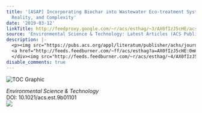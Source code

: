 ```yaml
---
title: '[ASAP] Incorporating Biochar into Wastewater Eco-treatment Systems: Popularity,
  Reality, and Complexity'
date: '2019-03-12'
linkTitle: http://feedproxy.google.com/~r/acs/esthag/~3/AX0fIzJ5cHE/acs.est.9b01101
source: 'Environmental Science & Technology: Latest Articles (ACS Publications)'
description: |-
  <p><img src="https://pubs.acs.org/appl/literatum/publisher/achs/journals/content/esthag/0/esthag.ahead-of-print/acs.est.9b01101/20190312/images/medium/es-2019-01101x_0003.gif" alt="TOC Graphic"/></p><div><cite>Environmental Science & Technology</cite></div><div>DOI: 10.1021/acs.est.9b01101</div><div class="feedflare">
  <a href="http://feeds.feedburner.com/~ff/acs/esthag?a=AX0fIzJ5cHE:0mH35A9Miro:yIl2AUoC8zA"><img src="http://feeds.feedburner.com/~ff/acs/esthag?d=yIl2AUoC8zA" border="0"></img></a>
  </div><img src="http://feeds.feedburner.com/~r/acs/esthag/~4/AX0fIzJ5cHE" height="1" width="1" ...
disable_comments: true
---
```

<p><img src="https://pubs.acs.org/appl/literatum/publisher/achs/journals/content/esthag/0/esthag.ahead-of-print/acs.est.9b01101/20190312/images/medium/es-2019-01101x_0003.gif" alt="TOC Graphic"/></p><div><cite>Environmental Science & Technology</cite></div><div>DOI: 10.1021/acs.est.9b01101</div><div class="feedflare">
<a href="http://feeds.feedburner.com/~ff/acs/esthag?a=AX0fIzJ5cHE:0mH35A9Miro:yIl2AUoC8zA"><img src="http://feeds.feedburner.com/~ff/acs/esthag?d=yIl2AUoC8zA" border="0"></img></a>
</div><img src="http://feeds.feedburner.com/~r/acs/esthag/~4/AX0fIzJ5cHE" height="1" width="1" ...